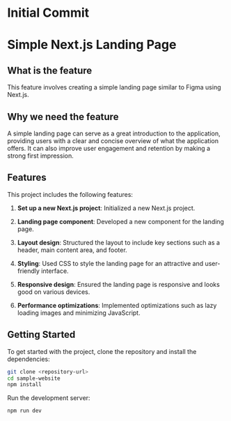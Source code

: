 # Initial Commit
# Simple Next.js Landing Page

## What is the feature

This feature involves creating a simple landing page similar to Figma using Next.js.

## Why we need the feature

A simple landing page can serve as a great introduction to the application, providing users with a clear and concise overview of what the application offers. It can also improve user engagement and retention by making a strong first impression.

## Features

This project includes the following features:

1. **Set up a new Next.js project**: Initialized a new Next.js project.

2. **Landing page component**: Developed a new component for the landing page.

3. **Layout design**: Structured the layout to include key sections such as a header, main content area, and footer.

4. **Styling**: Used CSS to style the landing page for an attractive and user-friendly interface.

5. **Responsive design**: Ensured the landing page is responsive and looks good on various devices.

6. **Performance optimizations**: Implemented optimizations such as lazy loading images and minimizing JavaScript.

## Getting Started

To get started with the project, clone the repository and install the dependencies:

```bash
git clone <repository-url>
cd sample-website
npm install
```

Run the development server:

```bash
npm run dev
```
